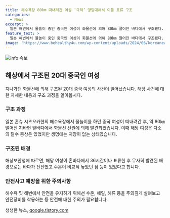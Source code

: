 ```yaml
---
title: 해수욕장 80km 떠내려간 여성 ‘극적’ 망망대해서 이틀 표류 구조
categories:
  - News
excerpt: >
  일본 해변에서 물놀이 중인 중국인 여성이 화물선에 의해 80km 떨어진 바다에서 구조됐다. 이날 아침 7시 50분쯤, 튜브를 탄 채로 발견됐으며, 탈수 증상은 있지만 생명에는 지장이 없는 것으로 알려졌다. 해상보안청은 실종 신고를 받고 순시정을 동원해 수색을 벌여왔으며, 이 여성은 바다가 잔잔했고 수온이 높았던 점으로 인해 약 36시간 동안 무사했다고 밝혔다. [게티이미지뱅크]
feature_text: >
  일본 해변에서 물놀이 중인 중국인 여성이 화물선에 의해 80km 떨어진 바다에서 구조됐다. 이날 아침 7시 50분쯤, 튜브를 탄 채로 발견됐으며, 탈수 증상은 있지만 생명에는 지장이 없는 것으로 알려졌다. 해상보안청은 실종 신고를 받고 순시정을 동원해 수색을 벌여왔으며, 이 여성은 바다가 잔잔했고 수온이 높았던 점으로 인해 약 36시간 동안 무사했다고 밝혔다. [게티이미지뱅크]
image: 'https://www.behealthy4u.com/wp-content/uploads/2024/06/koreanews.jpg'
---
```


<p><img src="https://www.behealthy4u.com/wp-content/uploads/2024/06/koreanews.jpg" alt="info 속보" /></p>

<h2 data-ke-size="size26">해상에서 구조된 20대 중국인 여성</h2>

<p data-ke-size="size16">지나가던 화물선에 의해 구조된 20대 중국 여성의 사건이 일어났습니다. 해당 사건에 대한 자세한 내용과 구조 과정을 알아봅시다.</p>

<h3>구조 과정</h3>

<p data-ke-size="size16">일본 혼슈 시즈오카현의 해수욕장에서 물놀이를 하던 중국 여성이 떠내려간 후, 약 80㎞ 떨어진 지바현 앞바다에서 화물선 선원에 의해 발견되었습니다. 이때 해당 여성은 다소의 탈수 증상은 있었지만 생명에는 지장이 없는 상태였습니다.</p>

<h3>구조된 배경</h3>

<p data-ke-size="size16">해상보안청에 따르면, 해당 여성이 혼바다에서 36시간이나 표류한 후 무사히 발견된 배경으로는 바다가 잔잔했고 수온이 비교적 높았던 점 등이 있었다고 합니다.</p>

<h3>안전사고 예방을 위한 주의사항</h3>

<p data-ke-size="size16">해수욕 및 해변에서 안전을 유지하기 위해선 수온, 해일, 해류 등을 주의깊게 살펴보고 안전장비를 착용하는 등 안전에 대한 주의가 필요합니다.</p>
생생한 뉴스, <a href="https://qoogle.tistory.com" rel="dofollow">qoogle.tistory.com</a>


